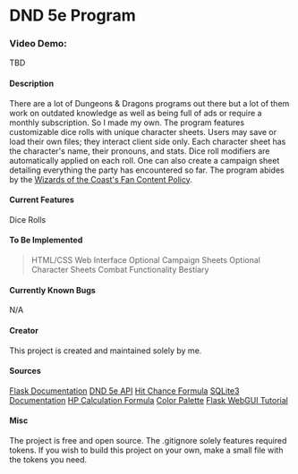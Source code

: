 # DND 5e Program
### Video Demo:
TBD
#### Description
There are a lot of Dungeons & Dragons programs out there but a lot of them work on outdated knowledge as well as being full of ads or require a monthly subscription. So I made my own.
The program features customizable dice rolls with unique character sheets. Users may save or load their own files; they interact client side only.
Each character sheet has the character's name, their pronouns, and stats. Dice roll modifiers are automatically applied on each roll.
One can also create a campaign sheet detailing everything the party has encountered so far.
The program abides by the [Wizards of the Coast's Fan Content Policy](https://company.wizards.com/en/legal/fancontentpolicy).

#### Current Features
Dice Rolls

#### To Be Implemented
> HTML/CSS Web Interface
> Optional Campaign Sheets
> Optional Character Sheets
> Combat Functionality
> Bestiary

#### Currently Known Bugs
N/A

#### Creator
This project is created and maintained solely by me.

#### Sources
[Flask Documentation](https://flask.palletsprojects.com/en/3.0.x/)
[DND 5e API](https://www.dnd5eapi.co/)
[Hit Chance Formula](https://rpg.stackexchange.com/questions/70335/how-do-i-calculate-the-chance-to-hit-a-given-ac)
[SQLite3 Documentation](https://docs.python.org/3/library/sqlite3.html)
[HP Calculation Formula](https://www.omnicalculator.com/other/hit-points)
[Color Palette](https://colorhunt.co/palette/1b262c0f4c753282b8bbe1fa)
[Flask WebGUI Tutorial](https://medium.com/@fareedkhandev/create-desktop-application-using-flask-framework-ee4386a583e9)

#### Misc
The project is free and open source. The .gitignore solely features required tokens. If you wish to build this project on your own, make a small file with the tokens you need.